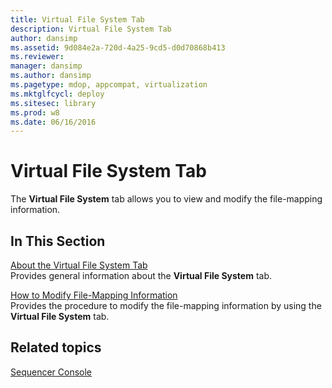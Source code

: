 ```yaml
---
title: Virtual File System Tab
description: Virtual File System Tab
author: dansimp
ms.assetid: 9d084e2a-720d-4a25-9cd5-d0d70868b413
ms.reviewer: 
manager: dansimp
ms.author: dansimp
ms.pagetype: mdop, appcompat, virtualization
ms.mktglfcycl: deploy
ms.sitesec: library
ms.prod: w8
ms.date: 06/16/2016
---
```



# Virtual File System Tab


The **Virtual File System** tab allows you to view and modify the file-mapping information.

## In This Section


<a href="" id="about-the-virtual-file-system-tab"></a>[About the Virtual File System Tab](about-the-virtual-file-system-tab.md)  
Provides general information about the **Virtual File System** tab.

<a href="" id="how-to-modify-file-mapping-information"></a>[How to Modify File-Mapping Information](how-to-modify-file-mapping-information.md)  
Provides the procedure to modify the file-mapping information by using the **Virtual File System** tab.

## Related topics


[Sequencer Console](sequencer-console.md)

 

 





